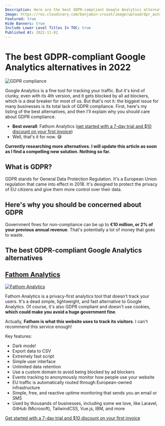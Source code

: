 ```yaml
---
Description: Here are the best GDPR-compliant Google Analytics alternatives to help you avoid the GDPR penalty and keep your users safe.
Image: https://res.cloudinary.com/benjamin-crozat/image/upload/dpr_auto,f_auto,q_auto,w_auto/v1667409628/data-security_z5tsl9.jpg
Featured: true
Hide Banners: true
Include Lower Level Titles In TOC: true
Published At: 2022-11-02
---
```


# The best GDPR-compliant Google Analytics alternatives in 2022

![GDPR compliance](https://res.cloudinary.com/benjamin-crozat/image/upload/dpr_auto,f_auto,q_auto,w_auto/v1667409628/data-security_z5tsl9.jpg)

Google Analytics is a fine tool for tracking your traffic. But it's kind of clunky, even with its 4th version, and it gets blocked by all ad blockers, which is a deal breaker for most of us. 
But that's not it: the biggest issue for many businesses is its total lack of GDPR compliance. 
First, here's my listing of the best alternatives, and then I'll explain why you should care about GDPR compliance.

- **Best overall**: Fathom Analytics ([get started with a 7-day trial and $10 discount on your first invoice](https://benjamincrozat.com/recommends/fathom-analytics))
- Well, that's it for now. 😅

**Currently researching more alternatives. I will update this article as soon as I find a compelling new solution. Nothing so far.**

## What is GDPR?

GDPR stands for General Data Protection Regulation. It's a European Union regulation that came into effect in 2018. It's designed to protect the privacy of EU citizens and give them more control over their data.

## Here's why you should be concerned about GDPR

Government fines for non-compliance can be up to **€10 million, or 2% of your previous annual revenue**. That's potentially a lot of money that goes to waste.

## The best GDPR-compliant Google Analytics alternatives

## [Fathom Analytics](https://benjamincrozat.com/recommends/fathom-analytics)

[<img src="https://res.cloudinary.com/benjamin-crozat/image/upload/dpr_auto,f_auto,q_auto,w_auto/v1667409777/usefathom.com__ubmp2u.png" alt="Fathom Analytics" />](https://benjamincrozat.com/recommends/fathom-analytics)

Fathom Analytics is a privacy-first analytics tool that doesn't track your users. It's a dead simple, lightweight, and fast alternative to Google Analytics. Of course, it's also GDPR compliant and doesn't use cookies, **which could make you avoid a huge government fine**.

Actually, **Fathom is what this website uses to track its visitors**. I can't recommend this service enough!

Key features:
- Dark mode!
- Export data to CSV
- Extremely fast script
- Simple user interface
- Unlimited data retention
- Use a custom domain to avoid being blocked by ad blockers
- Events tracking to anonymously monitor how people use your website
- EU traffic is automatically routed through European-owned infrastructure
- Simple, free, and reactive uptime monitoring that sends you an email or SMS
- Used by thousands of businesses, including some we love, like Laravel, GitHub (Microsoft), TailwindCSS, Vue.js, IBM, and more

[Get started with a 7-day trial and $10 discount on your first invoice](https://benjamincrozat.com/recommends/fathom-analytics)
